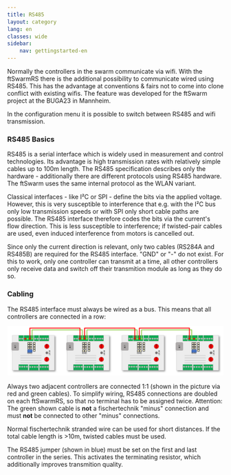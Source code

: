 ```yaml
---
title: RS485
layout: category
lang: en
classes: wide
sidebar:
    nav: gettingstarted-en
---
```

Normally the controllers in the swarm communicate via wifi. With the ftSwarmRS there is the additional possibility to communicate wired using RS485. This has the advantage at conventions & fairs not to come into clone conflict with existing wifis. The feature was developed for the ftSwarm project at the BUGA23 in Mannheim.

In the configuration menu it is possible to switch between RS485 and wifi transmission.

### RS485 Basics

RS485 is a serial interface which is widely used in measurement and control technologies. Its advantage is high transmission rates with relatively simple cables up to 100m length. The RS485 specification describes only the hardware - additionally there are different protocols using RS485 hardware. The ftSwarm uses the same internal protocol as the WLAN variant.

Classical interfaces - like I²C or SPI - define the bits via the applied voltage. However, this is very susceptible to interference that e.g. with the I²C bus only low transmission speeds or with SPI only short cable paths are possible. The RS485 interface therefore codes the bits via the current's flow direction. This is less susceptible to interference; if twisted-pair cables are used, even induced interference from motors is cancelled out.

Since only the current direction is relevant, only two cables (RS284A and RS485B) are required for the RS485 interface. "GND" or "-" do not exist. For this to work, only one controller can transmit at a time, all other controllers only receive data and switch off their transmition module as long as they do so.


### Cabling

The RS485 interface must always be wired as a bus. This means that all controllers are connected in a row:

![](/assets/img/rs485.png)

Always two adjacent controllers are connected 1:1 (shown in the picture via red and green cables). To simplify wiring, RS485 connections are doubled on each ftSwarmRS, so that no terminal has to be assigned twice. Attention: The green shown cable is **not** a fischertechnik "minus" connection and must **not** be connected to other "minus" connections.

Normal fischertechnik stranded wire can be used for short distances. If the total cable length is >10m, twisted cables must be used.

The RS485 jumper (shown in blue) must be set on the first and last controller in the series. This activates the terminating resistor, which additionally improves transmition quality.
